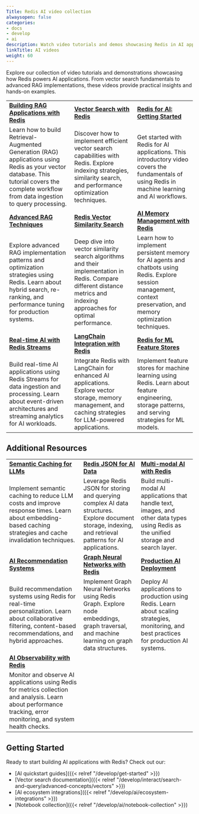 ```yaml
---
Title: Redis AI video collection
alwaysopen: false
categories:
- docs
- develop
- ai
description: Watch video tutorials and demos showcasing Redis in AI applications, from vector search to RAG implementations.
linkTitle: AI videos
weight: 60
---
```


Explore our collection of video tutorials and demonstrations showcasing how Redis powers AI applications. From vector search fundamentals to advanced RAG implementations, these videos provide practical insights and hands-on examples.

| | | |
|---|---|---|
| [**Building RAG Applications with Redis**](https://www.youtube.com/watch?v=fsENEq4F55Q) | [**Vector Search with Redis**](https://www.youtube.com/watch?v=k3FUWWEwgfc) | [**Redis for AI: Getting Started**](https://www.youtube.com/watch?v=o3XN4dImESE) |
| Learn how to build Retrieval-Augmented Generation (RAG) applications using Redis as your vector database. This tutorial covers the complete workflow from data ingestion to query processing. | Discover how to implement efficient vector search capabilities with Redis. Explore indexing strategies, similarity search, and performance optimization techniques. | Get started with Redis for AI applications. This introductory video covers the fundamentals of using Redis in machine learning and AI workflows. |
| [**Advanced RAG Techniques**](https://www.youtube.com/watch?v=AtVTT_s8AGc) | [**Redis Vector Similarity Search**](https://www.youtube.com/watch?v=cCTKmmGO4CY) | [**AI Memory Management with Redis**](https://www.youtube.com/watch?v=Yhv19le0sBw) |
| Explore advanced RAG implementation patterns and optimization strategies using Redis. Learn about hybrid search, re-ranking, and performance tuning for production systems. | Deep dive into vector similarity search algorithms and their implementation in Redis. Compare different distance metrics and indexing approaches for optimal performance. | Learn how to implement persistent memory for AI agents and chatbots using Redis. Explore session management, context preservation, and memory optimization techniques. |
| [**Real-time AI with Redis Streams**](https://www.youtube.com/watch?v=SFWroqAbBM4) | [**LangChain Integration with Redis**](https://www.youtube.com/watch?v=YhxksXfgsp0) | [**Redis for ML Feature Stores**](https://www.youtube.com/watch?v=M_WU_fN_lrs) |
| Build real-time AI applications using Redis Streams for data ingestion and processing. Learn about event-driven architectures and streaming analytics for AI workloads. | Integrate Redis with LangChain for enhanced AI applications. Explore vector storage, memory management, and caching strategies for LLM-powered applications. | Implement feature stores for machine learning using Redis. Learn about feature engineering, storage patterns, and serving strategies for ML models. |

## Additional Resources

| | | |
|---|---|---|
| [**Semantic Caching for LLMs**](https://www.youtube.com/watch?v=2jHtSLVUu0w) | [**Redis JSON for AI Data**](https://www.youtube.com/watch?v=LRswXEc5chE) | [**Multi-modal AI with Redis**](https://www.youtube.com/watch?v=BtFJdSiFh00) |
| Implement semantic caching to reduce LLM costs and improve response times. Learn about embedding-based caching strategies and cache invalidation techniques. | Leverage Redis JSON for storing and querying complex AI data structures. Explore document storage, indexing, and retrieval patterns for AI applications. | Build multi-modal AI applications that handle text, images, and other data types using Redis as the unified storage and search layer. |
| [**AI Recommendation Systems**](https://www.youtube.com/watch?v=jF89DiC5RqM) | [**Graph Neural Networks with Redis**](https://www.youtube.com/watch?v=dINUz_XOZ0M) | [**Production AI Deployment**](https://www.youtube.com/watch?v=kQKfXi7NfWs) |
| Build recommendation systems using Redis for real-time personalization. Learn about collaborative filtering, content-based recommendations, and hybrid approaches. | Implement Graph Neural Networks using Redis Graph. Explore node embeddings, graph traversal, and machine learning on graph data structures. | Deploy AI applications to production using Redis. Learn about scaling strategies, monitoring, and best practices for production AI systems. |
| [**AI Observability with Redis**](https://www.youtube.com/watch?v=1e2tM5kIJ5Y) | | |
| Monitor and observe AI applications using Redis for metrics collection and analysis. Learn about performance tracking, error monitoring, and system health checks. | | |

## Getting Started

Ready to start building AI applications with Redis? Check out our:

- [AI quickstart guides]({{< relref "/develop/get-started" >}})
- [Vector search documentation]({{< relref "/develop/interact/search-and-query/advanced-concepts/vectors" >}})
- [AI ecosystem integrations]({{< relref "/develop/ai/ecosystem-integrations" >}})
- [Notebook collection]({{< relref "/develop/ai/notebook-collection" >}})
